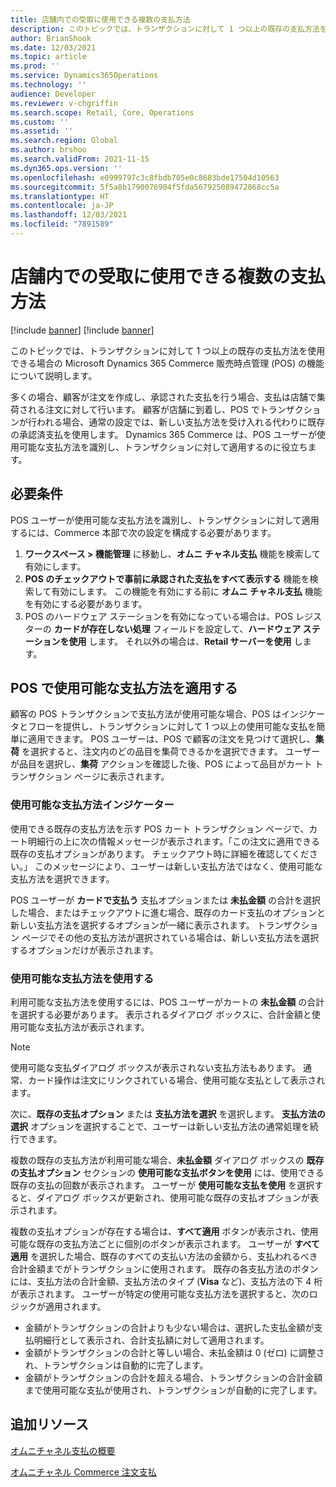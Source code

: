 ```yaml
---
title: 店舗内での受取に使用できる複数の支払方法
description: このトピックでは、トランザクションに対して 1 つ以上の既存の支払方法を使用できる場合の Microsoft Dynamics 365 Commerce 販売時点管理 (POS) の機能について説明します。
author: BrianShook
ms.date: 12/03/2021
ms.topic: article
ms.prod: ''
ms.service: Dynamics365Operations
ms.technology: ''
audience: Developer
ms.reviewer: v-chgriffin
ms.search.scope: Retail, Core, Operations
ms.custom: ''
ms.assetid: ''
ms.search.region: Global
ms.author: brshoo
ms.search.validFrom: 2021-11-15
ms.dyn365.ops.version: ''
ms.openlocfilehash: e0999797c3c8fbdb705e0c8683bde17504d10563
ms.sourcegitcommit: 5f5a8b1790076904f5fda567925089472868cc5a
ms.translationtype: HT
ms.contentlocale: ja-JP
ms.lasthandoff: 12/03/2021
ms.locfileid: "7891589"
---
```

# <a name="multiple-available-payment-methods-for-in-store-pickup"></a>店舗内での受取に使用できる複数の支払方法

[!include [banner](../includes/banner.md)]
[!include [banner](../includes/preview-banner.md)]

このトピックでは、トランザクションに対して 1 つ以上の既存の支払方法を使用できる場合の Microsoft Dynamics 365 Commerce 販売時点管理 (POS) の機能について説明します。

多くの場合、顧客が注文を作成し、承認された支払を行う場合、支払は店舗で集荷される注文に対して行います。 顧客が店舗に到着し、POS でトランザクションが行われる場合、通常の設定では、新しい支払方法を受け入れる代わりに既存の承認済支払を使用します。 Dynamics 365 Commerce は、POS ユーザーが使用可能な支払方法を識別し、トランザクションに対して適用するのに役立ちます。

## <a name="prerequisites"></a>必要条件

POS ユーザーが使用可能な支払方法を識別し、トランザクションに対して適用するには、Commerce 本部で次の設定を構成する必要があります。

1. **ワークスペース \> 機能管理** に移動し、**オムニ チャネル支払** 機能を検索して有効にします。
1. **POS のチェックアウトで事前に承認された支払をすべて表示する** 機能を検索して有効にします。 この機能を有効にする前に **オムニ チャネル支払** 機能を有効にする必要があります。
1. POS のハードウェア ステーションを有効になっている場合は、POS レジスターの **カードが存在しない処理** フィールドを設定して、**ハードウェア ステーションを使用** します。 それ以外の場合は、**Retail サーバーを使用** します。

## <a name="apply-available-payment-methods-in-pos"></a>POS で使用可能な支払方法を適用する

顧客の POS トランザクションで支払方法が使用可能な場合、POS はインジケータとフローを提供し、トランザクションに対して 1 つ以上の使用可能な支払を簡単に適用できます。 POS ユーザーは、POS で顧客の注文を見つけて選択し、**集荷** を選択すると、注文内のどの品目を集荷できるかを選択できます。 ユーザーが品目を選択し、**集荷** アクションを確認した後、POS によって品目がカート トランザクション ページに表示されます。

### <a name="available-payment-methods-indicator"></a>使用可能な支払方法インジケーター

使用できる既存の支払方法を示す POS カート トランザクション ページで、カート明細行の上に次の情報メッセージが表示されます。「この注文に適用できる既存の支払オプションがあります。 チェックアウト時に詳細を確認してください。」 このメッセージにより、ユーザーは新しい支払方法ではなく、使用可能な支払方法を選択できます。

POS ユーザーが **カードで支払う** 支払オプションまたは **未払金額** の合計を選択した場合、またはチェックアウトに進む場合、既存のカード支払のオプションと新しい支払方法を選択するオプションが一緒に表示されます。 トランザクション ページでその他の支払方法が選択されている場合は、新しい支払方法を選択するオプションだけが表示されます。

### <a name="use-available-payment-methods"></a>使用可能な支払方法を使用する

利用可能な支払方法を使用するには、POS ユーザーがカートの **未払金額** の合計を選択する必要があります。 表示されるダイアログ ボックスに、合計金額と使用可能な支払方法が表示されます。

> [!NOTE]
> 使用可能な支払ダイアログ ボックスが表示されない支払方法もあります。 通常、カード操作は注文にリンクされている場合、使用可能な支払として表示されます。

次に、**既存の支払オプション** または **支払方法を選択** を選択します。 **支払方法の選択** オプションを選択することで、ユーザーは新しい支払方法の通常処理を続行できます。

複数の既存の支払方法が利用可能な場合、**未払金額** ダイアログ ボックスの **既存の支払オプション** セクションの **使用可能な支払ボタンを使用** には、使用できる既存の支払の回数が表示されます。 ユーザーが **使用可能な支払を使用** を選択すると、ダイアログ ボックスが更新され、使用可能な既存の支払オプションが表示されます。

複数の支払オプションが存在する場合は、**すべて適用** ボタンが表示され、使用可能な既存の支払方法ごとに個別のボタンが表示されます。 ユーザーが **すべて適用** を選択した場合、既存のすべての支払い方法の金額から、支払われるべき合計金額までがトランザクションに使用されます。 既存の各支払方法のボタンには、支払方法の合計金額、支払方法のタイプ (**Visa** など)、支払方法の下 4 桁が表示されます。 ユーザーが特定の使用可能な支払方法を選択すると、次のロジックが適用されます。

- 金額がトランザクションの合計よりも少ない場合は、選択した支払金額が支払明細行として表示され、合計支払額に対して適用されます。
- 金額がトランザクションの合計と等しい場合、未払金額は 0 (ゼロ) に調整され、トランザクションは自動的に完了します。
- 金額がトランザクションの合計を超える場合、トランザクションの合計金額まで使用可能な支払が使用され、トランザクションが自動的に完了します。

## <a name="additional-resources"></a>追加リソース

[オムニチャネル支払の概要](../omni-channel-payments.md)

[オムニチャネル Commerce 注文支払](commerce-payments.md)
